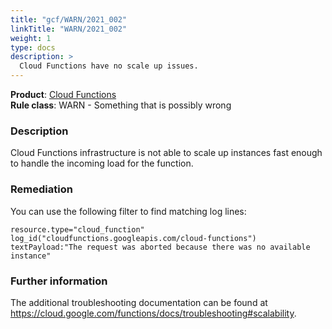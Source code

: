 ```yaml
---
title: "gcf/WARN/2021_002"
linkTitle: "WARN/2021_002"
weight: 1
type: docs
description: >
  Cloud Functions have no scale up issues.
---
```


**Product**: [Cloud Functions](https://cloud.google.com/functions)\
**Rule class**: WARN - Something that is possibly wrong

### Description

Cloud Functions infrastructure is not able to scale up instances fast enough to handle the incoming load for the function.

### Remediation

You can use the following filter to find matching log lines:

```
resource.type="cloud_function"
log_id("cloudfunctions.googleapis.com/cloud-functions")
textPayload:"The request was aborted because there was no available instance"
```

### Further information

The additional troubleshooting documentation can be found at https://cloud.google.com/functions/docs/troubleshooting#scalability.
